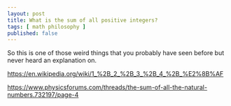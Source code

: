 ```yaml
---
layout: post
title: What is the sum of all positive integers?
tags: [ math philosophy ]
published: false
---
```





So this is one of those weird things that you probably have seen before but never heard an explanation on.


https://en.wikipedia.org/wiki/1_%2B_2_%2B_3_%2B_4_%2B_%E2%8B%AF

https://www.physicsforums.com/threads/the-sum-of-all-the-natural-numbers.732197/page-4



